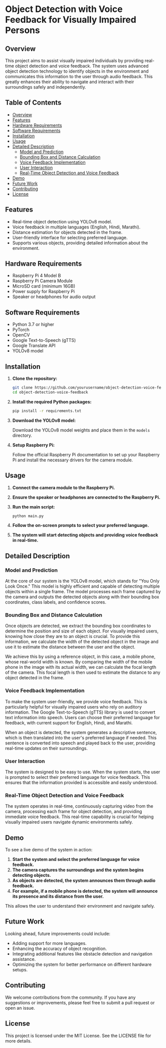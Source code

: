 # Object Detection with Voice Feedback for Visually Impaired Persons

## Overview

This project aims to assist visually impaired individuals by providing real-time object detection and voice feedback. The system uses advanced object detection technology to identify objects in the environment and communicates this information to the user through audio feedback. This greatly enhances their ability to navigate and interact with their surroundings safely and independently.

## Table of Contents
- [Overview](#overview)
- [Features](#features)
- [Hardware Requirements](#hardware-requirements)
- [Software Requirements](#software-requirements)
- [Installation](#installation)
- [Usage](#usage)
- [Detailed Description](#detailed-description)
  - [Model and Prediction](#model-and-prediction)
  - [Bounding Box and Distance Calculation](#bounding-box-and-distance-calculation)
  - [Voice Feedback Implementation](#voice-feedback-implementation)
  - [User Interaction](#user-interaction)
  - [Real-Time Object Detection and Voice Feedback](#real-time-object-detection-and-voice-feedback)
- [Demo](#demo)
- [Future Work](#future-work)
- [Contributing](#contributing)
- [License](#license)

## Features

- Real-time object detection using YOLOv8 model.
- Voice feedback in multiple languages (English, Hindi, Marathi).
- Distance estimation for objects detected in the frame.
- User-friendly interface for selecting preferred language.
- Supports various objects, providing detailed information about the environment.

## Hardware Requirements

- Raspberry Pi 4 Model B
- Raspberry Pi Camera Module
- MicroSD card (minimum 16GB)
- Power supply for Raspberry Pi
- Speaker or headphones for audio output

## Software Requirements

- Python 3.7 or higher
- PyTorch
- OpenCV
- Google Text-to-Speech (gTTS)
- Google Translate API
- YOLOv8 model

## Installation

1. **Clone the repository:**

   ```bash
   git clone https://github.com/yourusername/object-detection-voice-feedback.git
   cd object-detection-voice-feedback
   ```

2. **Install the required Python packages:**

   ```bash
   pip install -r requirements.txt
   ```

3. **Download the YOLOv8 model:**

   Download the YOLOv8 model weights and place them in the `models` directory.

4. **Setup Raspberry Pi:**

   Follow the official Raspberry Pi documentation to set up your Raspberry Pi and install the necessary drivers for the camera module.

## Usage

1. **Connect the camera module to the Raspberry Pi.**
2. **Ensure the speaker or headphones are connected to the Raspberry Pi.**
3. **Run the main script:**

   ```bash
   python main.py
   ```

4. **Follow the on-screen prompts to select your preferred language.**
5. **The system will start detecting objects and providing voice feedback in real-time.**

## Detailed Description

### Model and Prediction

At the core of our system is the YOLOv8 model, which stands for "You Only Look Once." This model is highly efficient and capable of detecting multiple objects within a single frame. The model processes each frame captured by the camera and outputs the detected objects along with their bounding box coordinates, class labels, and confidence scores.

### Bounding Box and Distance Calculation

Once objects are detected, we extract the bounding box coordinates to determine the position and size of each object. For visually impaired users, knowing how close they are to an object is crucial. To provide this information, we calculate the width of the detected object in the image and use it to estimate the distance between the user and the object.

We achieve this by using a reference object, in this case, a mobile phone, whose real-world width is known. By comparing the width of the mobile phone in the image with its actual width, we can calculate the focal length of the camera. This focal length is then used to estimate the distance to any object detected in the frame.

### Voice Feedback Implementation

To make the system user-friendly, we provide voice feedback. This is particularly helpful for visually impaired users who rely on auditory information. The Google Text-to-Speech (gTTS) library is used to convert text information into speech. Users can choose their preferred language for feedback, with current support for English, Hindi, and Marathi.

When an object is detected, the system generates a descriptive sentence, which is then translated into the user's preferred language if needed. This sentence is converted into speech and played back to the user, providing real-time updates on their surroundings.

### User Interaction

The system is designed to be easy to use. When the system starts, the user is prompted to select their preferred language for voice feedback. This ensures that the information provided is accessible and easily understood.

### Real-Time Object Detection and Voice Feedback

The system operates in real-time, continuously capturing video from the camera, processing each frame for object detection, and providing immediate voice feedback. This real-time capability is crucial for helping visually impaired users navigate dynamic environments safely.

## Demo

To see a live demo of the system in action:

1. **Start the system and select the preferred language for voice feedback.**
2. **The camera captures the surroundings and the system begins detecting objects.**
3. **As objects are detected, the system announces them through audio feedback.**
4. **For example, if a mobile phone is detected, the system will announce its presence and its distance from the user.**

This allows the user to understand their environment and navigate safely.

## Future Work

Looking ahead, future improvements could include:
- Adding support for more languages.
- Enhancing the accuracy of object recognition.
- Integrating additional features like obstacle detection and navigation assistance.
- Optimizing the system for better performance on different hardware setups.

## Contributing

We welcome contributions from the community. If you have any suggestions or improvements, please feel free to submit a pull request or open an issue.

## License

This project is licensed under the MIT License. See the LICENSE file for more details.
